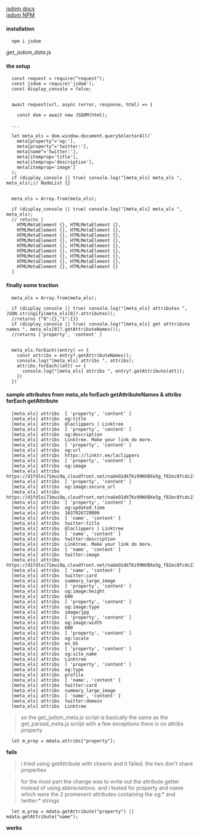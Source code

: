
[jsdom docs](https://github.com/jsdom/jsdom)   
[jsdom NPM](https://www.npmjs.com/package/jsdom)   

#### installation

```
  npm i jsdom
```

*get_jsdom_data.js*

#### the setup

```
  const request = require("request");
  const jsdom = require('jsdom');
  const display_console = false;


  await request(url, async (error, response, html) => {

    const dom = await new JSDOM(html);

  ...

```


```
  let meta_els = dom.window.document.querySelectorAll(`
    meta[property^='og:'],
    meta[property^='twitter:'],
    meta[name^='twitter:'],
    meta[itemprop='title'],
    meta[itemprop='description'],
    meta[itemprop='image']`
  );
  if (display_console || true) console.log("[meta_els] meta_els ", meta_els);// NodeList {}


  meta_els = Array.from(meta_els);

  if (display_console || true) console.log("[meta_els] meta_els ", meta_els);
  // returns [
    HTMLMetaElement {}, HTMLMetaElement {},
    HTMLMetaElement {}, HTMLMetaElement {},
    HTMLMetaElement {}, HTMLMetaElement {},
    HTMLMetaElement {}, HTMLMetaElement {},
    HTMLMetaElement {}, HTMLMetaElement {},
    HTMLMetaElement {}, HTMLMetaElement {},
    HTMLMetaElement {}, HTMLMetaElement {},
    HTMLMetaElement {}, HTMLMetaElement {},
    HTMLMetaElement {}, HTMLMetaElement {}
  ]

```

#### finally some traction

```
  meta_els = Array.from(meta_els);

  if (display_console || true) console.log("[meta_els] attributes ", JSON.stringify(meta_els[0]?.attributes));
  //returns {"0":{},"1":{}}
  if (display_console || true) console.log("[meta_els] get atttribute names ", meta_els[0]?.getAttributeNames());
  //returns ['property', 'content' ]


  meta_els.forEach((entry) => {
    const attribs = entry?.getAttributeNames();
    console.log("[meta_els] attribs ", attribs);
    attribs.forEach((att) => {
      console.log("[meta_els] attribs ", entry?.getAttribute(att));
    })
  })
```

#### sample attributes from meta_els forEach getAttributeNames & attribs forEach getAttribute

```
  [meta_els] attribs  [ 'property', 'content' ]
  [meta_els] attribs  og:title
  [meta_els] attribs  @laclippers | Linktree
  [meta_els] attribs  [ 'property', 'content' ]
  [meta_els] attribs  og:description
  [meta_els] attribs  Linktree. Make your link do more.
  [meta_els] attribs  [ 'property', 'content' ]
  [meta_els] attribs  og:url
  [meta_els] attribs  https://linktr.ee/laclippers
  [meta_els] attribs  [ 'property', 'content' ]
  [meta_els] attribs  og:image
  [meta_els] attribs  https://d1fdloi71mui9q.cloudfront.net/naUeO1dkTKz99NVBXe5g_f82ec8fcdc236b6abadf12ced2c1d3f4
  [meta_els] attribs  [ 'property', 'content' ]
  [meta_els] attribs  og:image:secure_url
  [meta_els] attribs  https://d1fdloi71mui9q.cloudfront.net/naUeO1dkTKz99NVBXe5g_f82ec8fcdc236b6abadf12ced2c1d3f4
  [meta_els] attribs  [ 'property', 'content' ]
  [meta_els] attribs  og:updated_time
  [meta_els] attribs  1637026729000
  [meta_els] attribs  [ 'name', 'content' ]
  [meta_els] attribs  twitter:title
  [meta_els] attribs  @laclippers | Linktree
  [meta_els] attribs  [ 'name', 'content' ]
  [meta_els] attribs  twitter:description
  [meta_els] attribs  Linktree. Make your link do more.
  [meta_els] attribs  [ 'name', 'content' ]
  [meta_els] attribs  twitter:image
  [meta_els] attribs  https://d1fdloi71mui9q.cloudfront.net/naUeO1dkTKz99NVBXe5g_f82ec8fcdc236b6abadf12ced2c1d3f4
  [meta_els] attribs  [ 'name', 'content' ]
  [meta_els] attribs  twitter:card
  [meta_els] attribs  summary_large_image
  [meta_els] attribs  [ 'property', 'content' ]
  [meta_els] attribs  og:image:height
  [meta_els] attribs  600
  [meta_els] attribs  [ 'property', 'content' ]
  [meta_els] attribs  og:image:type
  [meta_els] attribs  image/jpg
  [meta_els] attribs  [ 'property', 'content' ]
  [meta_els] attribs  og:image:width
  [meta_els] attribs  600
  [meta_els] attribs  [ 'property', 'content' ]
  [meta_els] attribs  og:locale
  [meta_els] attribs  en_US
  [meta_els] attribs  [ 'property', 'content' ]
  [meta_els] attribs  og:site_name
  [meta_els] attribs  Linktree
  [meta_els] attribs  [ 'property', 'content' ]
  [meta_els] attribs  og:type
  [meta_els] attribs  profile
  [meta_els] attribs  [ 'name', 'content' ]
  [meta_els] attribs  twitter:card
  [meta_els] attribs  summary_large_image
  [meta_els] attribs  [ 'name', 'content' ]
  [meta_els] attribs  twitter:domain
  [meta_els] attribs  Linktree
```

> so the get_jsdom_meta.js script is basically the same as the get_parsed_meta.js script with a few exceptions
> there is no attribs property 

```
  let m_prop = mdata.attribs["property"];
```
**fails**
> i tried using getAttribute with cheerio and it failed.  the two don't share properties

> for the most part the change was to write out the attribute getter instead of using abbreviations.
> and i tested for property and name which were the 2 promenent attributes containing the og:* and twitter:* strings

```
  let m_prop = mdata.getAttribute("property") || mdata.getAttribute("name");

```
**works**